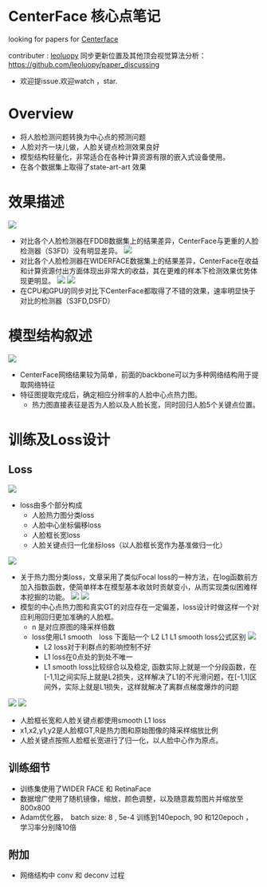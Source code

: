 

# CenterFace 核心点笔记

looking for papers for [Centerface](https://arxiv.org/ftp/arxiv/papers/1911/1911.03599.pdf)

contributer : [leoluopy](https://github.com/leoluopy)
同步更新位置及其他顶会视觉算法分析：https://github.com/leoluopy/paper_discussing
+ 欢迎提issue.欢迎watch ，star.


# Overview
+ 将人脸检测问题转换为中心点的预测问题
+ 人脸对齐一块儿做，人脸关键点检测效果良好
+ 模型结构轻量化，非常适合在各种计算资源有限的嵌入式设备使用。
+ 在各个数据集上取得了state-art-art 效果


# 效果描述
![](./runRet.png)
+ 对比各个人脸检测器在FDDB数据集上的结果差异，CenterFace与更重的人脸检测器（S3FD）没有明显差异。
![](./widerFaceRet.png)
+ 对比各个人脸检测器在WIDERFACE数据集上的结果差异，CenterFace在收益和计算资源付出方面体现出非常大的收益，其在更难的样本下检测效果优势体现更明显。
![](./runRet2.png)
![](./runEffe.png)
+ 在CPU和GPU的同步对比下CenterFace都取得了不错的效果，速率明显快于对比的检测器（S3FD,DSFD）



# 模型结构叙述
![](./arch.png)
+ CenterFace网络结果较为简单，前面的backbone可以为多种网络结构用于提取网络特征
+ 特征图提取完成后，确定相应分辨率的人脸中心点热力图。
    + 热力图直接表征是否为人脸以及人脸长宽，同时回归人脸5个关键点位置。



# 训练及Loss设计
## Loss
![](./Lall.png)
+ loss由多个部分构成
    + 人脸热力图分类loss
    + 人脸中心坐标偏移loss
    + 人脸框长宽loss  
    + 人脸关键点归一化坐标loss（以人脸框长宽作为基准做归一化）

![](./Lc.png)
+ 关于热力图分类loss，文章采用了类似Focal loss的一种方法，在log函数前方加入指数函数，使简单样本在模型基本收敛时贡献变小，从而实现类似困难样本挖掘的功能。
![](./Ok.png)
![](./Loff.png)
+ 模型的中心点热力图和真实GT的对应存在一定偏差，loss设计时做这样一个对应利用回归更加准确的人脸框。
    + n 是对应原图的降采样倍数
    + loss使用L1 smooth　loss 下面贴一个 L2 L1 L1 smooth loss公式区别
    ![](./L2L1L1SmoothLoss.png)
        + L2 loss对于利群点的影响控制不好
        + L1 loss在0点处的到处不唯一
        + L1 smooth loss比较综合以及稳定, 函数实际上就是一个分段函数，在[-1,1]之间实际上就是L2损失，这样解决了L1的不光滑问题，在[-1,1]区间外，实际上就是L1损失，这样就解决了离群点梯度爆炸的问题


![](./Lbox.png)
![](./Lkeypoint.png)
+ 人脸框长宽和人脸关键点都使用smooth L1 loss
+ x1,x2,y1,y2是人脸框GT,R是热力图和原始图像的降采样缩放比例
+ 人脸关键点按照人脸框长宽进行了归一化，以人脸中心作为原点。

## 训练细节
+ 训练集使用了WIDER FACE 和 RetinaFace
+ 数据增广使用了随机镜像，缩放，颜色调整，以及随意裁剪图片并缩放至800x800
+ Adam优化器，　batch size: 8 , 5e-4 训练到140epoch, 90 和120epoch ，学习率分别降10倍

## 附加
+ 网络结构中 conv 和 deconv 过程




